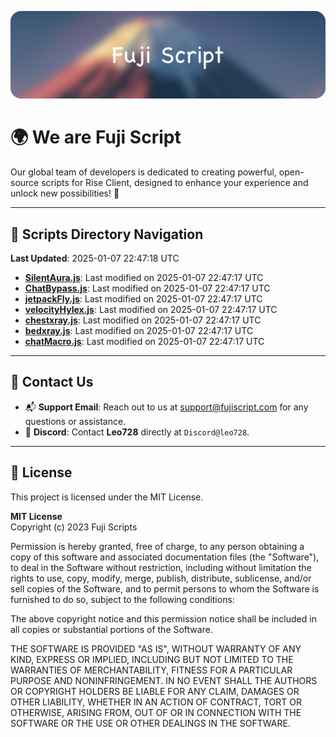 ![Banner](.github/b.webp)

# 🌍 **We are Fuji Script**

Our global team of developers is dedicated to creating powerful, open-source scripts for Rise Client, designed to enhance your experience and unlock new possibilities! 🌟

---
<!-- SCRIPTS_NAVIGATION_START -->
## 📂 **Scripts Directory Navigation**

**Last Updated**: 2025-01-07 22:47:18 UTC

- **[SilentAura.js](scripts/SilentAura.js)**: Last modified on 2025-01-07 22:47:17 UTC
- **[ChatBypass.js](scripts/ChatBypass.js)**: Last modified on 2025-01-07 22:47:17 UTC
- **[jetpackFly.js](scripts/jetpackFly.js)**: Last modified on 2025-01-07 22:47:17 UTC
- **[velocityHylex.js](scripts/velocityHylex.js)**: Last modified on 2025-01-07 22:47:17 UTC
- **[chestxray.js](scripts/chestxray.js)**: Last modified on 2025-01-07 22:47:17 UTC
- **[bedxray.js](scripts/bedxray.js)**: Last modified on 2025-01-07 22:47:17 UTC
- **[chatMacro.js](scripts/chatMacro.js)**: Last modified on 2025-01-07 22:47:17 UTC

<!-- SCRIPTS_NAVIGATION_END -->

---

## 💬 **Contact Us**  
- 📬 **Support Email**: Reach out to us at [support@fujiscript.com](mailto:support@fujiscript.com) for any questions or assistance.  
- 💬 **Discord**: Contact **Leo728** directly at `Discord@leo728`.

---

## 📜 **License**

This project is licensed under the MIT License.  

**MIT License**  
Copyright (c) 2023 Fuji Scripts  

Permission is hereby granted, free of charge, to any person obtaining a copy of this software and associated documentation files (the "Software"), to deal in the Software without restriction, including without limitation the rights to use, copy, modify, merge, publish, distribute, sublicense, and/or sell copies of the Software, and to permit persons to whom the Software is furnished to do so, subject to the following conditions:  

The above copyright notice and this permission notice shall be included in all copies or substantial portions of the Software.  

THE SOFTWARE IS PROVIDED "AS IS", WITHOUT WARRANTY OF ANY KIND, EXPRESS OR IMPLIED, INCLUDING BUT NOT LIMITED TO THE WARRANTIES OF MERCHANTABILITY, FITNESS FOR A PARTICULAR PURPOSE AND NONINFRINGEMENT. IN NO EVENT SHALL THE AUTHORS OR COPYRIGHT HOLDERS BE LIABLE FOR ANY CLAIM, DAMAGES OR OTHER LIABILITY, WHETHER IN AN ACTION OF CONTRACT, TORT OR OTHERWISE, ARISING FROM, OUT OF OR IN CONNECTION WITH THE SOFTWARE OR THE USE OR OTHER DEALINGS IN THE SOFTWARE.  
